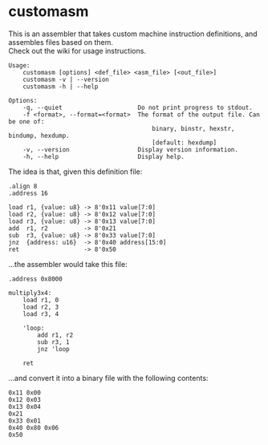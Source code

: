 # customasm
This is an assembler that takes custom machine instruction definitions, and assembles files based on them.  
Check out the wiki for usage instructions.

```
Usage:
	customasm [options] <def_file> <asm_file> [<out_file>]
	customasm -v | --version
	customasm -h | --help
	
Options:
	-q, --quiet                     Do not print progress to stdout.
	-f <format>, --format=<format>  The format of the output file. Can be one of:
	                                    binary, binstr, hexstr, bindump, hexdump.
	                                    [default: hexdump]
	-v, --version                   Display version information.
	-h, --help                      Display help.
```

The idea is that, given this definition file:

```
.align 8
.address 16

load r1, {value: u8} -> 8'0x11 value[7:0]
load r2, {value: u8} -> 8'0x12 value[7:0]
load r3, {value: u8} -> 8'0x13 value[7:0]
add  r1, r2          -> 8'0x21
sub  r3, {value: u8} -> 8'0x33 value[7:0]
jnz  {address: u16}  -> 8'0x40 address[15:0]
ret                  -> 8'0x50
```

...the assembler would take this file:

```
.address 0x8000

multiply3x4:
	load r1, 0
	load r2, 3
	load r3, 4
	
	'loop:
		add r1, r2
		sub r3, 1
		jnz 'loop
	
	ret
```

...and convert it into a binary file with the following contents:

```
0x11 0x00
0x12 0x03
0x13 0x04
0x21
0x33 0x01
0x40 0x80 0x06
0x50
```
